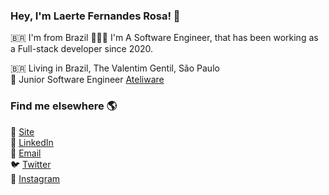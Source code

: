 ### Hey, I'm Laerte Fernandes Rosa! 👋

 🇧🇷 I'm from Brazil
 🧑🏼‍💻 I'm A Software Engineer, that has been working as a Full-stack developer since 2020. 

🇧🇷 Living in Brazil, The Valentim Gentil, São Paulo <br>
🚀 Junior Software Engineer [Ateliware](https://ateliware.com/) <br>

### Find me elsewhere 🌎

🚀 [ Site](https://laertefr.com) <br>
💼 [LinkedIn](https://www.linkedin.com/in/laertefr/) <br>
💼 [Email](mailto:laertefr02@gmail.com) <br>
🐦 [Twitter](https://twitter.com/laertefr) <br>
📸 [Instagram](https://instagram.com/laertefr) <br>



